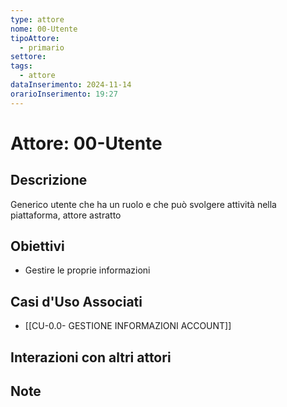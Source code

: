 ```yaml
---
type: attore
nome: 00-Utente
tipoAttore:
  - primario
settore: 
tags:
  - attore
dataInserimento: 2024-11-14
orarioInserimento: 19:27
---
```

# Attore: 00-Utente

## Descrizione
Generico utente che ha un ruolo e che può svolgere attività nella piattaforma, attore astratto
## Obiettivi
- Gestire le proprie informazioni

## Casi d'Uso Associati
- [[CU-0.0- GESTIONE INFORMAZIONI ACCOUNT]]
## Interazioni con altri attori

## Note
